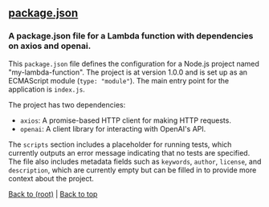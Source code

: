 ## [package.json](package.json)

### A package.json file for a Lambda function with dependencies on axios and openai.

This `package.json` file defines the configuration for a Node.js project named "my-lambda-function". The project is at version 1.0.0 and is set up as an ECMAScript module (`type: "module"`). The main entry point for the application is `index.js`.

The project has two dependencies:
- `axios`: A promise-based HTTP client for making HTTP requests.
- `openai`: A client library for interacting with OpenAI's API.

The `scripts` section includes a placeholder for running tests, which currently outputs an error message indicating that no tests are specified. The file also includes metadata fields such as `keywords`, `author`, `license`, and `description`, which are currently empty but can be filled in to provide more context about the project.

[Back to (root)](#root) | [Back to top](#table-of-contents)
